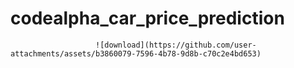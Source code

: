 # codealpha_car_price_prediction
                       ![download](https://github.com/user-attachments/assets/b3860079-7596-4b78-9d8b-c70c2e4bd653)
